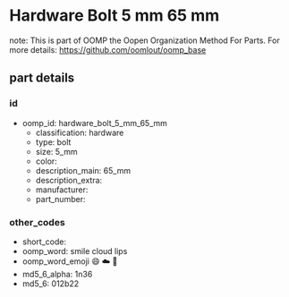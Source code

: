 # Hardware Bolt 5 mm 65 mm  

note: This is part of OOMP the Oopen Organization Method For Parts. For more details: https://github.com/oomlout/oomp_base

##  part details





### id
* oomp_id: hardware_bolt_5_mm_65_mm
  * classification: hardware
  * type: bolt
  * size: 5_mm
  * color: 
  * description_main: 65_mm
  * description_extra: 
  * manufacturer: 
  * part_number: 

### other_codes
* short_code: 
* oomp_word: smile cloud lips
* oomp_word_emoji :smile: :cloud: :lips:
* md5_6_alpha: 1n36
* md5_6: 012b22